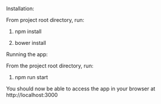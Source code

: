 Installation:

From project root directory, run:

1. npm install

2. bower install

Running the app:

From the project root directory, run:

1. npm run start

You should now be able to access the app in your browser at http://localhost:3000
